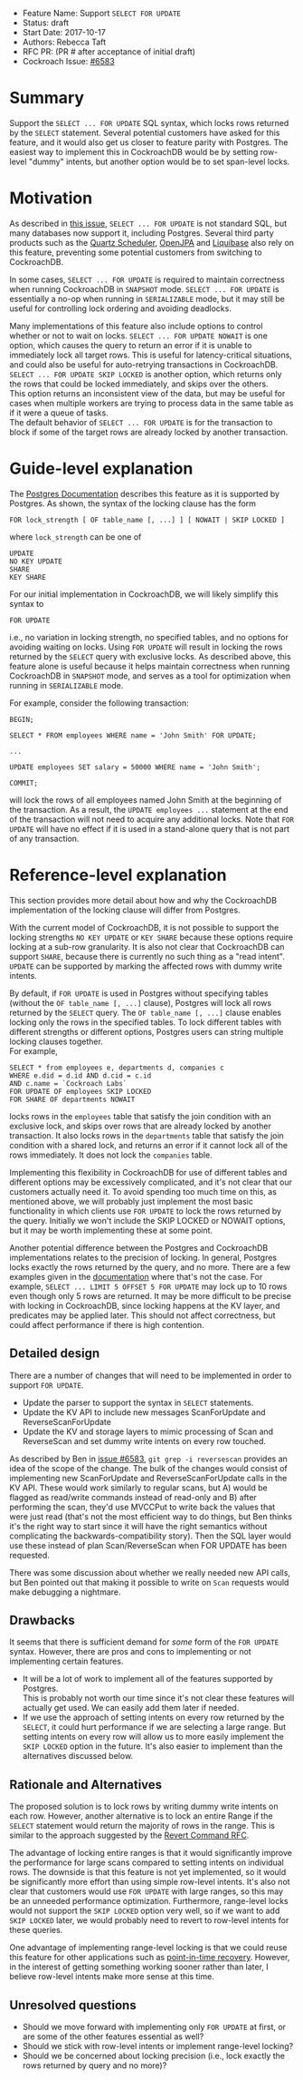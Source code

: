 - Feature Name: Support `SELECT FOR UPDATE`
- Status: draft
- Start Date: 2017-10-17
- Authors: Rebecca Taft
- RFC PR: (PR # after acceptance of initial draft)
- Cockroach Issue: [#6583](https://github.com/cockroachdb/cockroach/issues/6583)

# Summary

Support the `SELECT ... FOR UPDATE` SQL syntax, which locks rows returned by the `SELECT`
statement.  Several potential customers have asked for this feature, and it would 
also get us closer to feature parity with Postgres.  The easiest way to implement this 
in CockroachDB would be by setting row-level "dummy" intents, but another option
would be to set span-level locks.

# Motivation

As described in [this issue](https://github.com/cockroachdb/cockroach/issues/6583),
`SELECT ... FOR UPDATE` is not standard SQL, but many databases now support it, including
Postgres.  Several third party products such as the [Quartz Scheduler](http://www.quartz-scheduler.org),
[OpenJPA](http://openjpa.apache.org) and [Liquibase](http://www.liquibase.org)
also rely on this feature, preventing some potential customers from switching to CockroachDB.

In some cases, `SELECT ... FOR UPDATE` is required to maintain correctness when running CockroachDB
in `SNAPSHOT` mode.  `SELECT ... FOR UPDATE` is essentially a no-op when running in `SERIALIZABLE` mode, 
but it may still be useful for controlling lock ordering and avoiding deadlocks.

Many implementations of this feature also include options to control whether or not to wait on locks.
`SELECT ... FOR UPDATE NOWAIT` is one option, which causes the query to return an
error if it is unable to immediately lock all target rows. This is useful for latency-critical situations,
and could also be useful for auto-retrying transactions in CockroachDB.
`SELECT ... FOR UPDATE SKIP LOCKED` is another option, which returns only the rows that could be
locked immediately, and skips over the others.  
This option returns an inconsistent view of the data, but may be useful for cases when multiple
workers are trying to process data in the same table as if it were a queue of tasks.  
The default behavior of `SELECT ... FOR UPDATE` is for the transaction to block if some of the
target rows are already locked by another transaction.  

# Guide-level explanation

The [Postgres Documentation](https://www.postgresql.org/docs/current/static/sql-select.html#sql-for-update-share)
describes this feature as it is supported by Postgres.  As shown, the syntax of the locking clause has the form

```
FOR lock_strength [ OF table_name [, ...] ] [ NOWAIT | SKIP LOCKED ]
```

where `lock_strength` can be one of

```
UPDATE
NO KEY UPDATE
SHARE
KEY SHARE
```

For our initial implementation in CockroachDB, we will likely simplify this syntax to

```
FOR UPDATE
```

i.e., no variation in locking strength, no specified tables, and no options for avoiding
waiting on locks.  Using `FOR UPDATE` will result in locking the rows returned by the `SELECT` query
with exclusive locks.  As described above, this feature alone is useful because it helps
maintain correctness when running CockroachDB in `SNAPSHOT` mode, and serves as a tool for
optimization when running in `SERIALIZABLE` mode.

For example, consider the following transaction:

```
BEGIN;

SELECT * FROM employees WHERE name = 'John Smith' FOR UPDATE;

...

UPDATE employees SET salary = 50000 WHERE name = 'John Smith';

COMMIT;
```

will lock the rows of all employees named John Smith at the beginning of the transaction.
As a result, the `UPDATE employees ...` statement at the end of the transaction will not need
to acquire any additional locks.  Note that `FOR UPDATE` will have no effect if it is used in a
stand-alone query that is not part of any transaction.

# Reference-level explanation

This section provides more detail about how and why the CockroachDB implementation of
the locking clause will differ from Postgres.

With the current model of CockroachDB, it is not possible to support the locking strengths
`NO KEY UPDATE` or `KEY SHARE` because
these options require locking at a sub-row granularity.  It is also not clear that CockroachDB can support
`SHARE`, because there is currently no such thing as a "read intent".  `UPDATE` can be supported by
marking the affected rows with dummy write intents.

By default, if `FOR UPDATE` is used in Postgres without specifying tables
(without the `OF table_name [, ...]` clause),
Postgres will lock all rows returned by the `SELECT` query.  The `OF table_name [, ...]` clause
enables locking only the rows in the specified tables.  To lock different tables with different
strengths or different options, Postgres users can string multiple locking clauses together.  
For example,

```
SELECT * from employees e, departments d, companies c
WHERE e.did = d.id AND d.cid = c.id
AND c.name = `Cockroach Labs`
FOR UPDATE OF employees SKIP LOCKED
FOR SHARE OF departments NOWAIT
```
locks rows in the `employees` table that satisfy the join condition with an exclusive lock,
and skips over rows that are already locked by another transaction.
It also locks rows in the `departments` table that satisfy the join condition with a shared lock,
and returns an error if it cannot lock all of the rows immediately. It does not lock
the `companies` table.

Implementing this flexibility in CockroachDB for use of different tables and different options
may be excessively complicated, and it's not clear that our customers actually need
it.  To avoid spending too much time on this, as mentioned above, we will probably just implement the most
basic functionality in which clients use `FOR UPDATE` to lock the rows returned by the query.
Initially we won't include the SKIP LOCKED or NOWAIT options, but it may be worth implementing
these at some point.

Another potential difference between the Postgres and CockroachDB implementations
relates to the precision of locking.  In general, Postgres locks exactly the rows returned
by the query, and no more.  There are a few examples given in the
[documentation](https://www.postgresql.org/docs/current/static/sql-select.html#sql-for-update-share)
where that's not the case.  For example, `SELECT ... LIMIT 5 OFFSET 5 FOR UPDATE` may
lock up to 10 rows even though only 5 rows are returned.  It may be more difficult to
be precise with locking in CockroachDB, since locking happens at the KV layer, and
predicates may be applied later.  This should not affect correctness, but could affect
performance if there is high contention.

## Detailed design

There are a number of changes that will need to be implemented in order to
support `FOR UPDATE`.

- Update the parser to support the syntax in `SELECT` statements.
- Update the KV API to include new messages ScanForUpdate and ReverseScanForUpdate
- Update the KV and storage layers to mimic processing of Scan and ReverseScan
  and set dummy write intents on every row touched.

As described by Ben in [issue #6583](https://github.com/cockroachdb/cockroach/issues/6583), 
`git grep -i reversescan` provides an idea of the scope of the change. The bulk of the changes
would consist of implementing new ScanForUpdate and ReverseScanForUpdate calls in the KV API. 
These would work similarly to regular scans, but A) would be flagged as read/write commands
instead of read-only and B) after performing the scan, they'd use MVCCPut to write back the
values that were just read (that's not the most efficient way to do things, but Ben thinks it's
the right way to start since it will have the right semantics without complicating the
backwards-compatibility story). Then the SQL layer would use these instead of plan
Scan/ReverseScan when FOR UPDATE has been requested.

There was some discussion about whether we really needed new API calls, but Ben pointed out
that making it possible to write on `Scan` requests would make debugging a nightmare.

## Drawbacks

It seems that there is sufficient demand for <i>some</i> form of the `FOR UPDATE` syntax.  However,
there are pros and cons to implementing or not implementing certain features.

- It will be a lot of work to implement all of the features supported by Postgres.  
  This is probably not worth our time since it's not clear these features will actually get used.
  We can easily add them later if needed.
- If we use the approach of setting intents on every row returned by the `SELECT`, it
  could hurt performance if we are selecting a large range.  But setting intents on every
  row will allow us to more easily implement the `SKIP LOCKED` option in the future. It's
  also easier to implement than the alternatives discussed below.

## Rationale and Alternatives

The proposed solution is to lock rows by writing dummy write intents on each row.
However, another alternative is to lock an entire Range if the `SELECT` statement
would return the majority of rows in the range.  This is similar to the approach
suggested by the [Revert Command RFC](https://github.com/cockroachdb/cockroach/pull/16294).

The advantage of locking entire ranges is that it would significantly improve the performance
for large scans compared to setting intents on individual rows.  The downside is that
this feature is not yet implemented, so it would be significantly more effort than using 
simple row-level intents.  It's also not clear that customers would use `FOR UPDATE` with 
large ranges, so this may be an unneeded performance optimization.  Furthermore, range-level
locks would not support the `SKIP LOCKED` option very well, so if we want to add `SKIP LOCKED`
later, we would probably need to revert to row-level intents for these queries.

One advantage of implementing range-level locking is that we could reuse this feature
for other applications such as [point-in-time recovery](https://github.com/cockroachdb/cockroach/pull/16294).
However, in the interest of getting something working sooner rather than later,
I believe row-level intents make more sense at this time.

## Unresolved questions

- Should we move forward with implementing only `FOR UPDATE` at first,
  or are some of the other features essential as well?
- Should we stick with row-level intents or implement range-level locking?
- Should we be concerned about locking precision (i.e., lock exactly the 
  rows returned by query and no more)?
